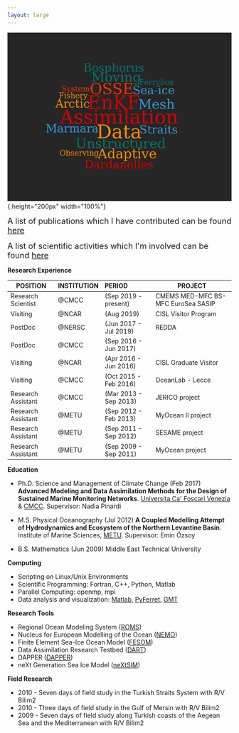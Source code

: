 ```yaml
---
layout: large
---
```

![](../pics/wordcloud.png){:height="200px" width="100%"}

<font size="+1">A list of publications which I have contributed can be found <a href="/research/publication">here <br></a></font>

<font size="+1">A list of scientific activities which I'm involved can be found <a href="/calendar/index">here</a></font>

**Research Experience**

| POSITION             | INSTITUTION |  PERIOD              |   PROJECT           |
|----------------------|:------------|:---------------------|---------------------|
| Research  Scientist  | @CMCC       | (Sep 2019 - present) | CMEMS MED-MFC BS-MFC EuroSea SASIP|
| Visiting             | @NCAR       | (Aug 2019)           | CISL Visitor Program|
| PostDoc              | @NERSC      | (Jun 2017 - Jul 2019)| REDDA |
| PostDoc              | @CMCC       | (Sep 2016 - Jun 2017)||
| Visiting             | @NCAR       | (Apr 2016 - Jun 2016)| CISL Graduate Visitor|
| Visiting             | @CMCC       | (Oct 2015 - Feb 2016)| OceanLab - Lecce|
| Research Assistant   | @CMCC       | (Mar 2013 - Sep 2013)| JERICO project|
| Research Assistant   | @METU       | (Sep 2012 - Feb 2013)| MyOcean II project|
| Research Assistant   | @METU       | (Sep 2011 - Sep 2012)| SESAME project|
| Research Assistant   | @METU       | (Sep 2009 - Sep 2011)| MyOcean project|

**Education**

- Ph.D. Science and Management of Climate Change (Feb 2017) **Advanced Modeling and Data Assimilation Methods for the Design of Sustained Marine Monitoring Networks**. [Universita Ca' Foscari Venezia](https://unive.it) & [CMCC](https://cmcc.it). Supervisor: Nadia Pinardi

- M.S. Physical Oceanography (Jul 2012) **A Coupled Modelling Attempt of Hydrodynamics and Ecosystem of the Northern Levantine Basin**. Institute of Marine Sciences, [METU](https://metu.edu.tr). Supervisor: Emin Özsoy

- B.S. Mathematics (Jun 2009) Middle East Technical University

**Computing**

- Scripting on Linux/Unix Environments
- Scientific Programming: Fortran, C\+\+, Python, Matlab
- Parallel Computing: openmp, mpi
- Data analysis and visualization: [Matlab](https://www.mathworks.com),
  [PyFerret](https://ferret.pmel.noaa.gov/Ferret/documentation/pyferret),
[GMT](http://gmt.soest.hawaii.edu)

**Research Tools**

- Regional Ocean Modeling System ([ROMS](https://www.myroms.org))
- Nucleus for European Modelling of the Ocean ([NEMO](https://www.nemo-ocean.eu))
- Finite Element Sea-Ice Ocean Model ([FESOM](https://fesom.de))
- Data Assimilation Research Testbed ([DART](http://www.image.ucar.edu/DAReS/DART))
- DAPPER ([DAPPER](https://github.com/nansencenter/DAPPER))
- neXt Generation Sea Ice Model ([neXtSIM](https://www.nersc.no/group/sea-ice-modelling))

**Field Research**

- 2010 - Seven days of field study in the Turkish Straits System with R/V Bilim2
- 2010 - Three days of field study in the Gulf of Mersin with R/V Bilim2
- 2009 - Seven days of field study along Turkish coasts of the Aegean Sea and the Mediterranean with R/V Bilim2
